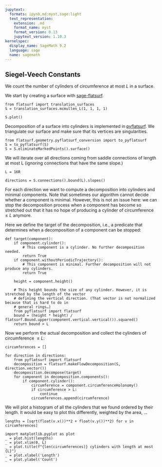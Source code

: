```yaml
---
jupytext:
  formats: ipynb,md:myst,sage:light
  text_representation:
    extension: .md
    format_name: myst
    format_version: 0.13
    jupytext_version: 1.10.3
kernelspec:
  display_name: SageMath 9.2
  language: sage
  name: sagemath
---
```


## Siegel-Veech Constants

We count the number of cylinders of circumference at most $L$ in a surface.

We start by creating a surface with [sage-flatsurf](https://github.com/flatsurf/sage-flatsurf).

```{code-cell} ipython3
from flatsurf import translation_surfaces
S = translation_surfaces.mcmullen_L(1, 1, 1, 1)
```

```{code-cell} ipython3
S.plot()
```

Decomposition of a surface into cylinders is implemented in [pyflatsurf](https://github.com/flatsurf/flatsurf). We triangulate our surface and make sure that its vertices are singularities.

```{code-cell} ipython3
from flatsurf.geometry.pyflatsurf_conversion import to_pyflatsurf
S = to_pyflatsurf(S)
S = S.eliminateMarkedPoints().surface()
```

We will iterate over all directions coming from saddle connections of length at most L (ignoring connections that have the same slope.)

```{code-cell} ipython3
L = 16R

directions = S.connections().bound(L).slopes()
```

For each direction we want to compute a decomposition into cylinders and minimal components. Note that sometimes our algorithm cannot decide whether a component is minimal. However, this is not an issue here: we can stop the decomposition process when a component has become so stretched out that it has no hope of producing a cylinder of circumference $≤L$ anymore.

Here we define the target of the decomposition, i.e., a predicate that determines when a decomposition of a component can be stopped:

```{code-cell} ipython3
def target(component):
    if component.cylinder():
        # This component is a cylinder. No further decomposition needed.
        return True
    if component.withoutPeriodicTrajectory():
        # This component is minimal. Further decomposition will not produce any cylinders.
        return True

    height = component.height()
    
    # This height bounds the size of any cylinder. However, it is stretched by the length of the vector
    # defining the vertical direction. (That vector is not normalized because that is hard to do in
    # general rings…)
    from pyflatsurf import flatsurf
    bound = (height * height) / flatsurf.Bound.upper(component.vertical.vertical()).squared()
    return bound > L
```

Now we perform the actual decomposition and collect the cylinders of circumference $≤L$:

```{code-cell} ipython3
circumferences = []

for direction in directions:
    from pyflatsurf import flatsurf
    decomposition = flatsurf.makeFlowDecomposition(S, direction.vector())
    decomposition.decompose(target)
    for component in decomposition.components():
        if component.cylinder():
            circumference = component.circumferenceHolonomy()
            if circumference > L:
                continue
            circumferences.append(circumference)
```

We will plot a histogram of all the cylinders that we found ordered by their length. It would be easy to plot this differently, weighted by the area, …

```{code-cell} ipython3
lengths = [sqrt(float(v.x())**2 + float(v.y())**2) for v in circumferences]

import matplotlib.pyplot as plot
_ = plot.hist(lengths)
_ = plot.xlim(0, L)
_ = plot.title(f"{len(circumferences)} cylinders with length at most {L}")
_ = plot.xlabel('Length')
_ = plot.ylabel('Count')
```

